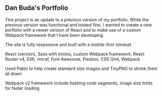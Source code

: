 ## Dan Buda's Portfolio

This project is an update to a previous version of my portfolio. While the previous version was functional and looked fine, I wanted to create a new portfolio with a newer version of React and to make use of a custom Webpack framework that I have been developing.

The site is fully responsive and built with a mobile-first mindset.

React (version), Sass with mixins, custom Webpack framework, React Router v4, ES6, rimraf,
Font Awesome, Flexbox, CSS Grid, Webpack

Used Pablo to help create standard size images and TinyPNG to shrink them all down

Webpack v2 framework include hashing code segments, image size limits for faster loading

